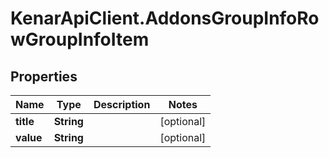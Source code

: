 # KenarApiClient.AddonsGroupInfoRowGroupInfoItem

## Properties

Name | Type | Description | Notes
------------ | ------------- | ------------- | -------------
**title** | **String** |  | [optional] 
**value** | **String** |  | [optional] 


